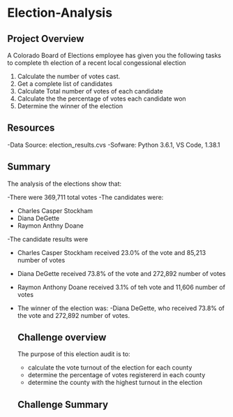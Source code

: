# Election-Analysis

## Project Overview
A Colorado Board of Elections employee has given you the following tasks to complete th election of a recent local congessional election

1. Calculate the number of votes cast.
2. Get a complete list of candidates 
3. Calculate Total number of votes of each candidate
4. Calculate the the percentage of votes each candidate won
5. Determine the winner of the election


## Resources
-Data Source: election_results.cvs
-Sofware: Python 3.6.1, VS Code, 1.38.1

## Summary
The analysis of the elections show that: 

-There were 369,711 total votes
-The candidates were:
  - Charles Casper Stockham
  - Diana DeGette
  - Raymon Anthny Doane

-The candidate results were
  - Charles Casper Stockham received 23.0% of the vote and 85,213 number of votes
  - Diana DeGette received 73.8% of the vote and 272,892 number of votes
  - Raymon Anthony Doane received 3.1% of teh vote and 11,606 number of votes

- The winner of the election was:
  -Diana DeGette, who received 73.8% of the vote and 272,892 number of votes.
  
  ## Challenge overview
  The purpose of this election audit is to:
    - calculate the vote turnout of the election for each county
    - determine the percentage of votes registererd in each county 
    - determine the county with the highest turnout in the election
 
  
  ## Challenge Summary
